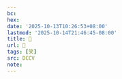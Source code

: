 ```yaml
---
bc:
hex:
date: '2025-10-13T10:26:53+08:00'
lastmod: '2025-10-14T21:46:45-08:00'
title: 􁃺
url: 􁃺
tags: [笑]
src: DCCV
note:
---
```

